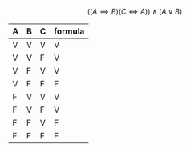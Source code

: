 $$((A\implies B)(C\iff A))\land(A\lor B)$$

| A   | B   | C   | formula |
| --- | --- | --- | ------- |
| V   | V   | V   | V       |
| V   | V   | F   | V       |
| V   | F   | V   | V       |
| V   | F   | F   | F       |
| F   | V   | V   | V       |
| F   | V   | F   | V       |
| F   | F   | V   | F       |
| F   | F   | F   | F       |
